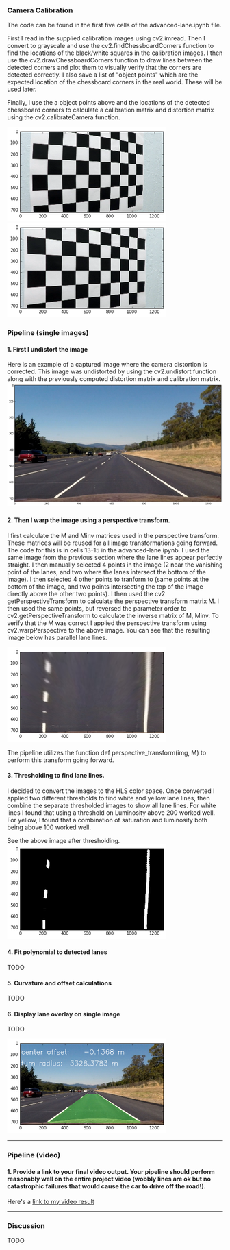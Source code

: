 [//]: # (Image References)

[image1]: ./writeup/distorted-chess.png "Distorted"
[image2]: ./writeup/undistorted-chess.png "Undistorted"
[image3]: ./writeup/undistorted-view.png "Undistorted Example"
[image4]: ./writeup/perspective.png "Warped Perspective"
[image5]: ./writeup/threshold.png "Thresholded"
[image6]: ./writeup/overlay.png "Overlay"
[video1]: ./project_video.mp4 "Video"

### Camera Calibration
The code can be found in the first five cells of the advanced-lane.ipynb file.  

First I read in the supplied calibration images using cv2.imread.  Then I convert to grayscale and use the cv2.findChessboardCorners function to find the locations of the black/white squares in the calibration images.  I then use the cv2.drawChessboardCorners function to draw lines between the detected corners and plot them to visually verify that the corners are detected correctly.  I also save a list of "object points" which are the expected location of the chessboard corners in the real world.  These will be used later.

Finally, I use the a object points above and the locations of the detected chessboard corners to calculate a calibration matrix and distortion matrix using the cv2.calibrateCamera function.

![alt text][image1]
![alt text][image2]

### Pipeline (single images)

#### 1. First I undistort the image
Here is an example of a captured image where the camera distortion is corrected.  This image was undistorted by using the cv2.undistort function along with the previously computed distortion matrix and calibration matrix.
![alt text][image3]


#### 2. Then I warp the image using a perspective transform.
I first calculate the M and Minv matrices used in the perspective transform.  These matrices will be reused for all image transformations going forward.  The code for this is in cells 13-15 in the advanced-lane.ipynb.  I used the same image from the previous section where the lane lines appear perfectly straight.  I then manually selected 4 points in the image (2 near the vanishing point of the lanes, and two where the lanes intersect the bottom of the image).  I then selected 4 other points to tranform to (same points at the bottom of the image, and two points intersecting the top of the image directly above the other  two points).  I then used the cv2 getPerspectiveTransform to calculate the perspective transform matrix M.  I then used the same points, but reversed the parameter order to cv2.getPerspectiveTransform to calculate the inverse matrix of M, Minv.  To verify that the M was correct I applied the perspective transform using cv2.warpPerspective to the above image.  You can see that the resulting image below has parallel lane lines.

![alt text][image4]

The pipeline utilizes the function def perspective_transform(img, M) to perform this transform going forward.


#### 3. Thresholding to find lane lines.

I decided to convert the images to the HLS color space.  Once converted I applied two different thresholds to find white and yellow lane lines, then combine the separate thresholded images to show all lane lines.  For white lines I found that using a threshold on Luminosity above 200 worked well.  For yellow, I found that a combination of saturation and luminosity both being above 100 worked well.

See the above image after thresholding.
![alt text][image5]


#### 4. Fit polynomial to detected lanes

TODO

#### 5. Curvature and offset calculations
TODO

#### 6. Display lane overlay on single image

TODO

![alt text][image6]

---

### Pipeline (video)

#### 1. Provide a link to your final video output.  Your pipeline should perform reasonably well on the entire project video (wobbly lines are ok but no catastrophic failures that would cause the car to drive off the road!).

Here's a [link to my video result](./project_video_output.mp4)

---

### Discussion
TODO
